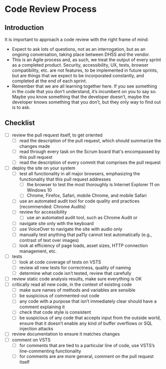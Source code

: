 # Code Review Process

## Introduction

It is important to approach a code review with the right frame of mind:

* Expect to ask lots of questions, not as an interrogation, but as an ongoing conversation, taking place between DHSS and the vendor.
* This is an Agile process and, as such, we treat the output of every sprint as a completed product. Security, accessibility, UX, tests, browser compatibility, etc. are not features, to be implemented in future sprints, but are things that we expect to be incorporated constantly, and completed at the end of each sprint.
* Remember that we are all learning together here. If you see something in the code that you don’t understand, it’s incumbent on you to say so. Maybe you know something that the developer doesn’t, maybe the developer knows something that you don’t, but they only way to find out is to ask.


## Checklist

- [ ] review the pull request itself, to get oriented
	- [ ] read the description of the pull request, which should summarize the changes made
	- [ ] read through every task on the Scrum board that's encompassed by this pull request
	- [ ] read the description of every commit that comprises the pull request
- [ ] deploy the site on your system
	- [ ] test all functionality in all major browsers, emphasizing the functionality that this pull request addresses
		- [ ] the browser to test the most thoroughly is Internet Explorer 11 on Windows 10
		- [ ] Chrome, Firefox, Safari, mobile Chrome, and mobile Safari
	- [ ] use an automated audit tool for code quality and practices (recommended: Chrome Audits)
	- [ ] review for accessibility
		- [ ] use an automated audit tool, such as Chrome Audit or 
	- [ ] navigate site only with the keyboard
	- [ ] use VoiceOver to navigate the site with audio only
	- [ ] manually test anything that pa11y cannot test automatically (e.g., contrast of text over images)
	- [ ] look at efficiency of page loads, asset sizes, HTTP connection management, etc.
- [ ] tests
	- [ ] look at code coverage of tests on VSTS
	- [ ] review all new tests for correctness, quality of naming
	- [ ] determine what code isn’t tested, review that carefully
- [ ] review static code analysis results, make sure everything is OK
- [ ] critically read all new code, in the context of existing code
	- [ ] make sure names of methods and variables are sensible
	- [ ] be suspicious of commented-out code
	- [ ] any code with a purpose that isn’t immediately clear should have a comment explaining it
	- [ ] check that code style is consistent
	- [ ] be suspicious of any code that accepts input from the outside world, ensure that it doesn’t enable any kind of buffer overflows or SQL injection attacks
- [ ] review documentation to ensure it matches changes
- [ ] comment on VSTS
	- [ ] for comments that are tied to a particular line of code, use VSTS’s line-commenting functionality
	- [ ] for comments are are more general, comment on the pull request itself
